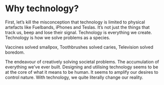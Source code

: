 # Why technology?

First, let’s kill the misconception that technology is limited to physical artefacts like Fuelbands, iPhones and Teslas. It’s not just the things that track us, beep and lose their signal.
Technology is everything we create. Technology is how we solve problems as a species.

Vaccines solved smallpox, Toothbrushes solved caries, Television solved boredom.

The endeavour of creatively solving societal problems. The accumulation of everything we've ever built. Designing and utilising technology seems to be at the core of what it means to be human. It seems to amplify our desires to control nature. With technology, we quite literally change our reality.